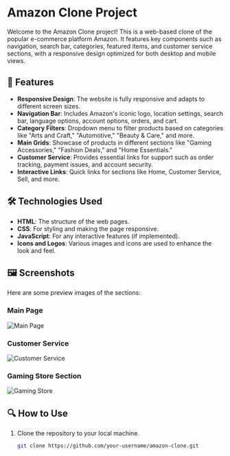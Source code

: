 # Amazon Clone Project

Welcome to the Amazon Clone project! This is a web-based clone of the popular e-commerce platform Amazon. It features key components such as navigation, search bar, categories, featured items, and customer service sections, with a responsive design optimized for both desktop and mobile views.

## 🚀 Features

- **Responsive Design**: The website is fully responsive and adapts to different screen sizes.
- **Navigation Bar**: Includes Amazon's iconic logo, location settings, search bar, language options, account options, orders, and cart.
- **Category Filters**: Dropdown menu to filter products based on categories like "Arts and Craft," "Automotive," "Beauty & Care," and more.
- **Main Grids**: Showcase of products in different sections like "Gaming Accessories," "Fashion Deals," and "Home Essentials."
- **Customer Service**: Provides essential links for support such as order tracking, payment issues, and account security.
- **Interactive Links**: Quick links for sections like Home, Customer Service, Sell, and more.

## 🛠️ Technologies Used

- **HTML**: The structure of the web pages.
- **CSS**: For styling and making the page responsive.
- **JavaScript**: For any interactive features (if implemented).
- **Icons and Logos**: Various images and icons are used to enhance the look and feel.

## 🖼️ Screenshots

Here are some preview images of the sections:

### Main Page
![Main Page](./images/main-page-preview.jpg)

### Customer Service
![Customer Service](./images/customer-service-preview.jpg)

### Gaming Store Section
![Gaming Store](./images/gaming-store-preview.jpg)

## 🔍 How to Use

1. Clone the repository to your local machine.
   ```bash
   git clone https://github.com/your-username/amazon-clone.git
